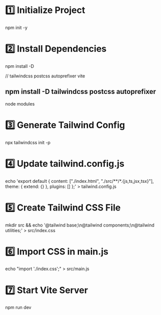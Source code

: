 # 1️⃣ Initialize Project
npm init -y  

# 2️⃣ Install Dependencies
npm install -D 

// tailwindcss postcss autoprefixer vite  

## npm install -D tailwindcss postcss autoprefixer
node modules 

# 3️⃣ Generate Tailwind Config
npx tailwindcss init -p  

# 4️⃣ Update tailwind.config.js  
echo 'export default { content: ["./index.html", "./src/**/*.{js,ts,jsx,tsx}"], theme: { extend: {} }, plugins: [] };' > tailwind.config.js  

# 5️⃣ Create Tailwind CSS File  
mkdir src && echo '@tailwind base;\n@tailwind components;\n@tailwind utilities;' > src/index.css  

# 6️⃣ Import CSS in main.js  
echo "import './index.css';" > src/main.js  

# 7️⃣ Start Vite Server  
npm run dev  
